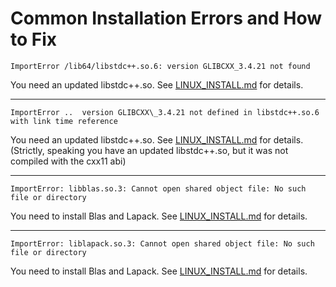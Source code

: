 # Common Installation Errors and How to Fix

`ImportError /lib64/libstdc++.so.6: version GLIBCXX_3.4.21 not found`

You need an updated libstdc++.so. See [LINUX\_INSTALL.md](LINUX_INSTALL.md) for details.

___

`ImportError ..  version GLIBCXX\_3.4.21 not defined in libstdc++.so.6 with link time reference`

You need an updated libstdc++.so. See [LINUX\_INSTALL.md](LINUX_INSTALL.md) for details.
(Strictly, speaking you have an updated libstdc++.so, but it was not compiled with the cxx11 abi)

___

`ImportError: libblas.so.3: Cannot open shared object file: No such file or directory`

You need to install Blas and Lapack. See [LINUX\_INSTALL.md](LINUX_INSTALL.md) for details.

___

`ImportError: liblapack.so.3: Cannot open shared object file: No such file or directory`

You need to install Blas and Lapack. See [LINUX\_INSTALL.md](LINUX_INSTALL.md) for details.

